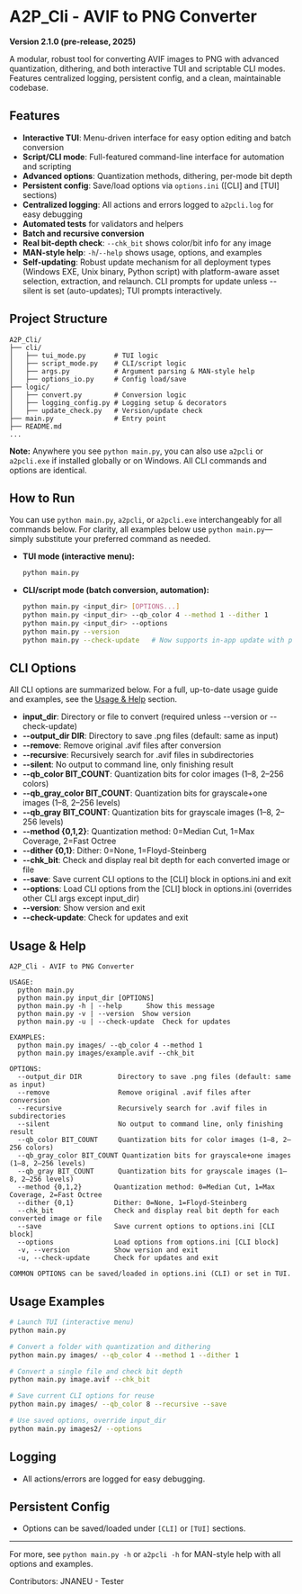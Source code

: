 # A2P_Cli - AVIF to PNG Converter

**Version 2.1.0 (pre-release, 2025)**

A modular, robust tool for converting AVIF images to PNG with advanced quantization, dithering, and both interactive TUI and scriptable CLI modes. Features centralized logging, persistent config, and a clean, maintainable codebase.

## Features
- **Interactive TUI**: Menu-driven interface for easy option editing and batch conversion
- **Script/CLI mode**: Full-featured command-line interface for automation and scripting
- **Advanced options**: Quantization methods, dithering, per-mode bit depth
- **Persistent config**: Save/load options via `options.ini` ([CLI] and [TUI] sections)
- **Centralized logging**: All actions and errors logged to `a2pcli.log` for easy debugging
- **Automated tests** for validators and helpers
- **Batch and recursive conversion**
- **Real bit-depth check**: `--chk_bit` shows color/bit info for any image
- **MAN-style help**: `-h`/`--help` shows usage, options, and examples
- **Self-updating**: Robust update mechanism for all deployment types (Windows EXE, Unix binary, Python script) with platform-aware asset selection, extraction, and relaunch. CLI prompts for update unless --silent is set (auto-updates); TUI prompts interactively.

## Project Structure
```
A2P_Cli/
├── cli/
│   ├── tui_mode.py       # TUI logic
│   ├── script_mode.py    # CLI/script logic
│   ├── args.py           # Argument parsing & MAN-style help
│   ├── options_io.py     # Config load/save
├── logic/
│   ├── convert.py        # Conversion logic
│   ├── logging_config.py # Logging setup & decorators
│   ├── update_check.py   # Version/update check
├── main.py               # Entry point
├── README.md
...
```

**Note:** Anywhere you see `python main.py`, you can also use `a2pcli` or `a2pcli.exe` if installed globally or on Windows. All CLI commands and options are identical.

## How to Run

You can use `python main.py`, `a2pcli`, or `a2pcli.exe` interchangeably for all commands below. For clarity, all examples below use `python main.py`—simply substitute your preferred command as needed.

- **TUI mode (interactive menu):**
  ```sh
  python main.py
  ```
- **CLI/script mode (batch conversion, automation):**
  ```sh
  python main.py <input_dir> [OPTIONS...]
  python main.py <input_dir> --qb_color 4 --method 1 --dither 1
  python main.py <input_dir> --options
  python main.py --version
  python main.py --check-update   # Now supports in-app update with prompt/auto-update
  ```

## CLI Options

All CLI options are summarized below. For a full, up-to-date usage guide and examples, see the [Usage & Help](#usage--help) section.

- **input_dir**: Directory or file to convert (required unless --version or --check-update)
- **--output_dir DIR**: Directory to save .png files (default: same as input)
- **--remove**: Remove original .avif files after conversion
- **--recursive**: Recursively search for .avif files in subdirectories
- **--silent**: No output to command line, only finishing result
- **--qb_color BIT_COUNT**: Quantization bits for color images (1–8, 2–256 colors)
- **--qb_gray_color BIT_COUNT**: Quantization bits for grayscale+one images (1–8, 2–256 levels)
- **--qb_gray BIT_COUNT**: Quantization bits for grayscale images (1–8, 2–256 levels)
- **--method {0,1,2}**: Quantization method: 0=Median Cut, 1=Max Coverage, 2=Fast Octree
- **--dither {0,1}**: Dither: 0=None, 1=Floyd-Steinberg
- **--chk_bit**: Check and display real bit depth for each converted image or file
- **--save**: Save current CLI options to the [CLI] block in options.ini and exit
- **--options**: Load CLI options from the [CLI] block in options.ini (overrides other CLI args except input_dir)
- **--version**: Show version and exit
- **--check-update**: Check for updates and exit

## Usage & Help

```
A2P_Cli - AVIF to PNG Converter

USAGE:
  python main.py
  python main.py input_dir [OPTIONS]
  python main.py -h | --help      Show this message
  python main.py -v | --version  Show version
  python main.py -u | --check-update  Check for updates

EXAMPLES:
  python main.py images/ --qb_color 4 --method 1
  python main.py images/example.avif --chk_bit

OPTIONS:
  --output_dir DIR         Directory to save .png files (default: same as input)
  --remove                 Remove original .avif files after conversion
  --recursive              Recursively search for .avif files in subdirectories
  --silent                 No output to command line, only finishing result
  --qb_color BIT_COUNT     Quantization bits for color images (1–8, 2–256 colors)
  --qb_gray_color BIT_COUNT Quantization bits for grayscale+one images (1–8, 2–256 levels)
  --qb_gray BIT_COUNT      Quantization bits for grayscale images (1–8, 2–256 levels)
  --method {0,1,2}        Quantization method: 0=Median Cut, 1=Max Coverage, 2=Fast Octree
  --dither {0,1}          Dither: 0=None, 1=Floyd-Steinberg
  --chk_bit               Check and display real bit depth for each converted image or file
  --save                  Save current options to options.ini [CLI block]
  --options               Load options from options.ini [CLI block]
  -v, --version           Show version and exit
  -u, --check-update      Check for updates and exit

COMMON OPTIONS can be saved/loaded in options.ini (CLI) or set in TUI.
```

## Usage Examples

```sh
# Launch TUI (interactive menu)
python main.py

# Convert a folder with quantization and dithering
python main.py images/ --qb_color 4 --method 1 --dither 1

# Convert a single file and check bit depth
python main.py image.avif --chk_bit

# Save current CLI options for reuse
python main.py images/ --qb_color 8 --recursive --save

# Use saved options, override input_dir
python main.py images2/ --options
```

## Logging
- All actions/errors are logged for easy debugging.

## Persistent Config
- Options can be saved/loaded under `[CLI]` or `[TUI]` sections.

---

For more, see `python main.py -h` or `a2pcli -h` for MAN-style help with all options and examples.

Contributors:
JNANEU - Tester
